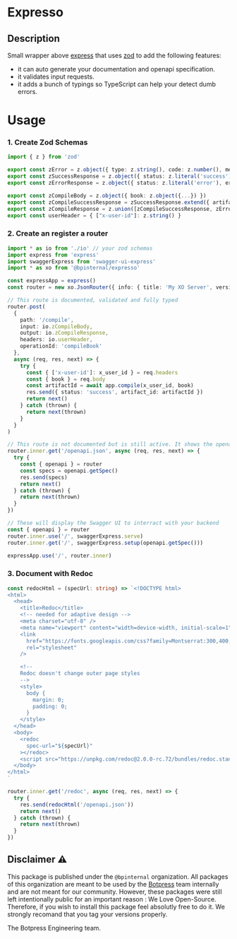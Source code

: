 # Expresso

## Description

Small wrapper above [express](https://www.npmjs.com/package/express) that uses [zod](https://www.npmjs.com/package/zod) to add the following features:

- it can auto generate your documentation and openapi specification.
- it validates input requests.
- it adds a bunch of typings so TypeScript can help your detect dumb errors.

# Usage

### 1. Create Zod Schemas

```ts
import { z } from 'zod'

export const zError = z.object({ type: z.string(), code: z.number(), message: z.string() })
export const zSuccessResponse = z.object({ status: z.literal('success') })
export const zErrorResponse = z.object({ status: z.literal('error'), error: zError })

export const zCompileBody = z.object({ book: z.object({...}) })
export const zCompileSuccessResponse = zSuccessResponse.extend({ artifact_id: z.string() })
export const zCompileResponse = z.union([zCompileSuccessResponse, zErrorResponse])
export const userHeader = { ["x-user-id"]: z.string() }
```

### 2. Create an register a router

```ts
import * as io from './io' // your zod schemas
import express from 'express'
import swaggerExpress from 'swagger-ui-express'
import * as xo from '@bpinternal/expresso'

const expressApp = express()
const router = new xo.JsonRouter({ info: { title: 'My XO Server', version: '0.1.0' }, bodySize: options.bodySize })

// This route is documented, validated and fully typed
router.post(
  {
    path: '/compile',
    input: io.zCompileBody,
    output: io.zCompileResponse,
    headers: io.userHeader,
    operationId: 'compileBook'
  },
  async (req, res, next) => {
    try {
      const { ['x-user-id']: x_user_id } = req.headers
      const { book } = req.body
      const artifactId = await app.compile(x_user_id, book)
      res.send({ status: 'success', artifact_id: artifactId })
      return next()
    } catch (thrown) {
      return next(thrown)
    }
  }
)

// This route is not documented but is still active. It shows the openapi spec content.
router.inner.get('/openapi.json', async (req, res, next) => {
  try {
    const { openapi } = router
    const specs = openapi.getSpec()
    res.send(specs)
    return next()
  } catch (thrown) {
    return next(thrown)
  }
})

// These will display the Swagger UI to interract with your backend
const { openapi } = router
router.inner.use('/', swaggerExpress.serve)
router.inner.get('/', swaggerExpress.setup(openapi.getSpec()))

expressApp.use('/', router.inner)
```

### 3. Document with Redoc

```ts
const redocHtml = (specUrl: string) => `<!DOCTYPE html>
<html>
  <head>
    <title>Redoc</title>
    <!-- needed for adaptive design -->
    <meta charset="utf-8" />
    <meta name="viewport" content="width=device-width, initial-scale=1" />
    <link
      href="https://fonts.googleapis.com/css?family=Montserrat:300,400,700|Roboto:300,400,700"
      rel="stylesheet"
    />

    <!--
    Redoc doesn't change outer page styles
    -->
    <style>
      body {
        margin: 0;
        padding: 0;
      }
    </style>
  </head>
  <body>
    <redoc
      spec-url="${specUrl}"
    ></redoc>
    <script src="https://unpkg.com/redoc@2.0.0-rc.72/bundles/redoc.standalone.js"></script>
  </body>
</html>
`

router.inner.get('/redoc', async (req, res, next) => {
  try {
    res.send(redocHtml('/openapi.json'))
    return next()
  } catch (thrown) {
    return next(thrown)
  }
})
```

## Disclaimer ⚠️

This package is published under the `@bpinternal` organization. All packages of this organization are meant to be used by the [Botpress](https://github.com/botpress/botpress) team internally and are not meant for our community. However, these packages were still left intentionally public for an important reason : We Love Open-Source. Therefore, if you wish to install this package feel absolutly free to do it. We strongly recomand that you tag your versions properly.

The Botpress Engineering team.
